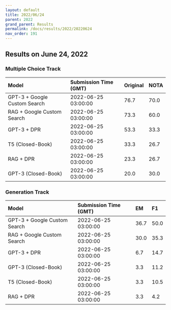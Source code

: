 ```yaml
---
layout: default
title: 2022/06/24
parent: 2022
grand_parent: Results
permalink: /docs/results/2022/20220624
nav_order: 191
---
```


## Results on June 24, 2022

### Multiple Choice Track

| Model        | Submission Time (GMT) | Original | NOTA | 
|:-------------|:---------|:---------|:-----|
|GPT-3 + Google Custom Search|2022-06-25 03:00:00|76.7|70.0|
|RAG + Google Custom Search|2022-06-25 03:00:00|73.3|60.0|
|GPT-3 + DPR|2022-06-25 03:00:00|53.3|33.3|
|T5 (Closed-Book)|2022-06-25 03:00:00|33.3|26.7|
|RAG + DPR|2022-06-25 03:00:00|23.3|26.7|
|GPT-3 (Closed-Book)|2022-06-25 03:00:00|20.0|30.0|



### Generation Track

| Model        | Submission Time (GMT) | EM | F1 | 
|:-------------|:---------|:---------|:-----|
|GPT-3 + Google Custom Search|2022-06-25 03:00:00|36.7|50.0|
|RAG + Google Custom Search|2022-06-25 03:00:00|30.0|35.3|
|GPT-3 + DPR|2022-06-25 03:00:00|6.7|14.7|
|GPT-3 (Closed-Book)|2022-06-25 03:00:00|3.3|11.2|
|T5 (Closed-Book)|2022-06-25 03:00:00|3.3|10.5|
|RAG + DPR|2022-06-25 03:00:00|3.3|4.2|

